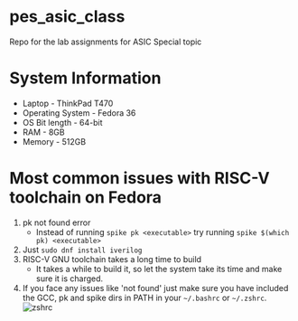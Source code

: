 # pes_asic_class
Repo for the lab assignments for ASIC Special topic

# System Information

- Laptop - ThinkPad T470
- Operating System - Fedora 36
- OS Bit length - 64-bit
- RAM - 8GB
- Memory - 512GB

# Most common issues with RISC-V toolchain on Fedora

1. pk not found error
    - Instead of running `spike pk <executable>` try running `spike $(which pk) <executable>`
2. Just `sudo dnf install iverilog`
3. RISC-V GNU toolchain takes a long time to build
    - It takes a while to build it, so let the system take its time and make sure it is charged.
4. If you face any issues like 'not found' just make sure you have included the GCC, pk and spike dirs in PATH in your `~/.bashrc` or `~/.zshrc`.
![zshrc]( "zshrc")
 
